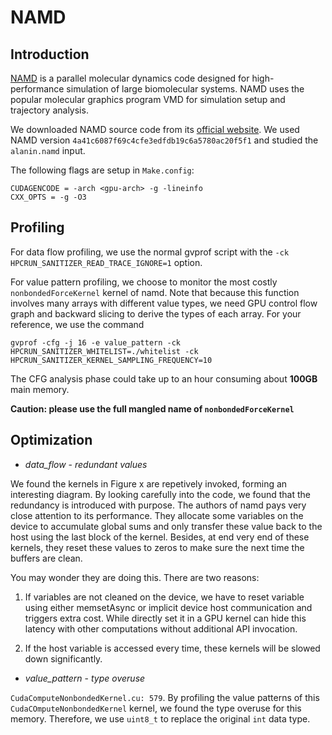 # NAMD

## Introduction

[NAMD](https://www.ks.uiuc.edu/Research/namd/) is a parallel molecular dynamics code designed for high-performance simulation of large biomolecular systems. NAMD uses the popular molecular graphics program VMD for simulation setup and trajectory analysis.

We downloaded NAMD source code from its [official website](https://www.ks.uiuc.edu/Development/Download/download.cgi). We used NAMD version `4a41c6087f69c4cfe3edfdb19c6a5780ac20f5f1` and studied the `alanin.namd` input.

The following flags are setup in `Make.config`:

```
CUDAGENCODE = -arch <gpu-arch> -g -lineinfo
CXX_OPTS = -g -O3            
```

## Profiling

For data flow profiling, we use the normal gvprof script with the `-ck HPCRUN_SANITIZER_READ_TRACE_IGNORE=1` option.

For value pattern profiling, we choose to monitor the most costly `nonbondedForceKernel` kernel of namd. Note that because this function involves many arrays with different value types, we need GPU control flow graph and backward slicing to derive the types of each array.
For your reference, we use the command
```
gvprof -cfg -j 16 -e value_pattern -ck HPCRUN_SANITIZER_WHITELIST=./whitelist -ck HPCRUN_SANITIZER_KERNEL_SAMPLING_FREQUENCY=10
```
The CFG analysis phase could take up to an hour consuming about **100GB** main memory.

**Caution: please use the full mangled name of `nonbondedForceKernel`**

## Optimization

- *data_flow* - *redundant values*

We found the kernels in Figure x are repetively invoked, forming an interesting diagram.
By looking carefully into the code, we found that the redundancy is introduced with purpose.
The authors of namd pays very close attention to its performance. They allocate some variables on the device to accumulate global sums and only transfer these value back to the host using the last block of the kernel. Besides, at end very end of these kernels, they reset these values to zeros to make sure the next time the buffers are clean.

You may wonder they are doing this. There are two reasons:

1. If variables are not cleaned on the device, we have to reset variable using either memsetAsync or implicit device host communication and triggers extra cost. While directly set it in a GPU kernel can hide this latency with other computations without additional API invocation.

2. If the host variable is accessed every time, these kernels will be slowed down significantly.

- *value_pattern* - *type overuse*

`CudaComputeNonbondedKernel.cu: 579`. By profiling the value patterns of this `CudaCOmputeNonbondedKernel` kernel, we found the type overuse for this memory. Therefore, we use `uint8_t` to replace the original `int` data type.